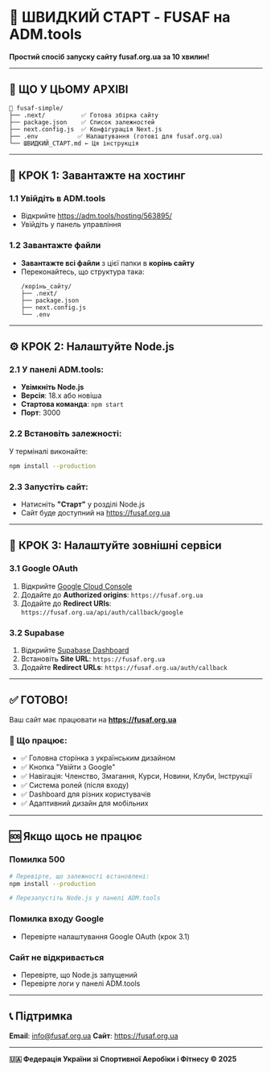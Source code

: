 # 🚀 ШВИДКИЙ СТАРТ - FUSAF на ADM.tools

**Простий спосіб запуску сайту fusaf.org.ua за 10 хвилин!**

---

## 📂 ЩО У ЦЬОМУ АРХІВІ

```
📁 fusaf-simple/
├── .next/          ✅ Готова збірка сайту
├── package.json    ✅ Список залежностей
├── next.config.js  ✅ Конфігурація Next.js
├── .env           ✅ Налаштування (готові для fusaf.org.ua)
└── ШВИДКИЙ_СТАРТ.md ← Ця інструкція
```

---

## 🎯 КРОК 1: Завантажте на хостинг

### 1.1 Увійдіть в ADM.tools
- Відкрийте https://adm.tools/hosting/563895/
- Увійдіть у панель управління

### 1.2 Завантажте файли
- **Завантажте всі файли** з цієї папки в **корінь сайту**
- Переконайтесь, що структура така:
  ```
  /корінь_сайту/
  ├── .next/
  ├── package.json
  ├── next.config.js
  └── .env
  ```

---

## ⚙️ КРОК 2: Налаштуйте Node.js

### 2.1 У панелі ADM.tools:
- **Увімкніть Node.js**
- **Версія**: 18.x або новіша
- **Стартова команда**: `npm start`
- **Порт**: 3000

### 2.2 Встановіть залежності:
У терміналі виконайте:
```bash
npm install --production
```

### 2.3 Запустіть сайт:
- Натисніть **"Старт"** у розділі Node.js
- Сайт буде доступний на https://fusaf.org.ua

---

## 🔧 КРОК 3: Налаштуйте зовнішні сервіси

### 3.1 Google OAuth
1. Відкрийте [Google Cloud Console](https://console.cloud.google.com)
2. Додайте до **Authorized origins**: `https://fusaf.org.ua`
3. Додайте до **Redirect URIs**: `https://fusaf.org.ua/api/auth/callback/google`

### 3.2 Supabase
1. Відкрийте [Supabase Dashboard](https://supabase.com/dashboard)
2. Встановіть **Site URL**: `https://fusaf.org.ua`
3. Додайте **Redirect URLs**: `https://fusaf.org.ua/auth/callback`

---

## ✅ ГОТОВО!

Ваш сайт має працювати на **https://fusaf.org.ua**

### 🎯 Що працює:
- ✅ Головна сторінка з українським дизайном
- ✅ Кнопка "Увійти з Google"
- ✅ Навігація: Членство, Змагання, Курси, Новини, Клуби, Інструкції
- ✅ Система ролей (після входу)
- ✅ Dashboard для різних користувачів
- ✅ Адаптивний дизайн для мобільних

---

## 🆘 Якщо щось не працює

### Помилка 500
```bash
# Перевірте, що залежності встановлені:
npm install --production

# Перезапустіть Node.js у панелі ADM.tools
```

### Помилка входу Google
- Перевірте налаштування Google OAuth (крок 3.1)

### Сайт не відкривається
- Перевірте, що Node.js запущений
- Перевірте логи у панелі ADM.tools

---

## 📞 Підтримка

**Email**: info@fusaf.org.ua
**Сайт**: https://fusaf.org.ua

---

**🇺🇦 Федерація України зі Спортивної Аеробіки і Фітнесу © 2025**
